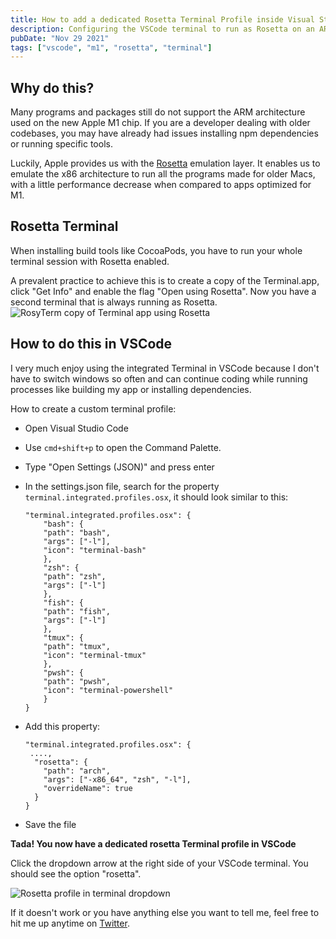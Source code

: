 ```yaml
---
title: How to add a dedicated Rosetta Terminal Profile inside Visual Studio Code on an M1 Mac
description: Configuring the VSCode terminal to run as Rosetta on an ARM-based Mac
pubDate: "Nov 29 2021"
tags: ["vscode", "m1", "rosetta", "terminal"]
---
```


## Why do this?

Many programs and packages still do not support the ARM architecture used on the new Apple M1 chip.
If you are a developer dealing with older codebases, you may have already had issues installing npm dependencies or running specific tools.

Luckily, Apple provides us with the [Rosetta](https://support.apple.com/en-us/HT211861) emulation layer.
It enables us to emulate the x86 architecture to run all the programs made for older Macs, with a little performance decrease when compared to apps optimized for M1.

## Rosetta Terminal

When installing build tools like CocoaPods, you have to run your whole terminal session with Rosetta enabled.

A prevalent practice to achieve this is to create a copy of the Terminal.app, click "Get Info" and enable the flag "Open using Rosetta". Now you have a second terminal that is always running as Rosetta.
![RosyTerm copy of Terminal app using Rosetta](https://dev-to-uploads.s3.amazonaws.com/uploads/articles/noy7hict7wowtefyc7uk.png)

## How to do this in VSCode

I very much enjoy using the integrated Terminal in VSCode because I don't have to switch windows so often and can continue coding while running processes like building my app or installing dependencies.

How to create a custom terminal profile:

- Open Visual Studio Code
- Use `cmd+shift+p` to open the Command Palette.
- Type "Open Settings (JSON)" and press enter
- In the settings.json file, search for the property `terminal.integrated.profiles.osx`, it should look similar to this:

  ```
  "terminal.integrated.profiles.osx": {
      "bash": {
      "path": "bash",
      "args": ["-l"],
      "icon": "terminal-bash"
      },
      "zsh": {
      "path": "zsh",
      "args": ["-l"]
      },
      "fish": {
      "path": "fish",
      "args": ["-l"]
      },
      "tmux": {
      "path": "tmux",
      "icon": "terminal-tmux"
      },
      "pwsh": {
      "path": "pwsh",
      "icon": "terminal-powershell"
      }
  }
  ```

- Add this property:

  ```
  "terminal.integrated.profiles.osx": {
   ....,
    "rosetta": {
      "path": "arch",
      "args": ["-x86_64", "zsh", "-l"],
      "overrideName": true
    }
  }
  ```

- Save the file

**Tada! You now have a dedicated rosetta Terminal profile in VSCode**

Click the dropdown arrow at the right side of your VSCode terminal. You should see the option "rosetta".

![Rosetta profile in terminal dropdown](https://dev-to-uploads.s3.amazonaws.com/uploads/articles/udj6pmf4jvehywq3u2b7.png)

If it doesn't work or you have anything else you want to tell me, feel free to hit me up anytime on [Twitter](https://twitter.com/markwitt_me).
